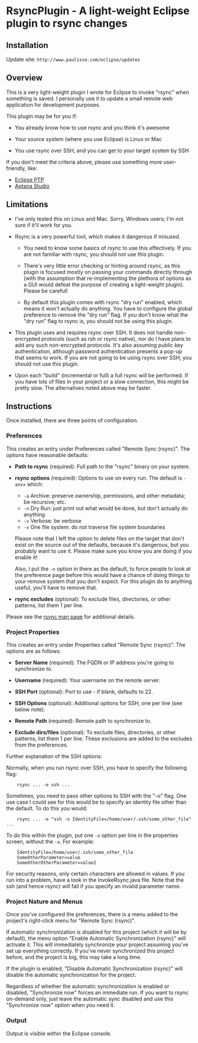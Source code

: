 # RsyncPlugin - A light-weight Eclipse plugin to rsync changes

## Installation

Update site: ```http://www.paulisse.com/eclipse/updates```

## Overview

This is a very light-weight plugin I wrote for Eclipse to invoke "rsync" when something is saved. I personally use
it to update a small remote web application for development purposes.

This plugin may be for you if:

* You already know how to use rsync and you think it's awesome

* Your source system (where you use Eclipse) is Linux or Mac

* You use rsync over SSH, and you can get to your target system by SSH

If you don't meet the criteria above, please use something more user-friendly, like:

* [Eclipse PTP](http://www.eclipse.org/ptp/)
* [Aptana Studio](http://www.aptana.com/)

## Limitations

* I've only tested this on Linux and Mac. Sorry, Windows users; I'm not sure if it'll work for you.

* Rsync is a very powerful tool, which makes it dangerous if misused.

    * You need to know some basics of rsync to use this effectively.  If you are not familiar with rsync, you
        should not use this plugin.

    * There's very little error checking or
        hinting around rsync, as this plugin is focused mostly on passing your commands directly through (with the
        assumption that re-implementing the plethora of options as a GUI would defeat the purpose of creating a
        light-weight plugin). Please be careful!

    * By default this plugin comes with rsync "dry run" enabled, which means it won't actually do anything.
        You have to configure the global preference to remove the "dry run" flag. If you don't know what the
        "dry run" flag to rsync is, you should not be using this plugin.

* This plugin uses and requires rsync over SSH. It does not handle non-encrypted protocols (such as rsh or
    rsync native), nor do I have plans to add any such non-encrypted protocols. It's also assuming public key
    authentication, although password authentication presents a pop-up that seems to work. If you are not
    going to be using rsync over SSH, you should not use this plugin.

* Upon each "build" (incremental or full) a full rsync will be performed. If you have lots of files in your project
    or a slow connection, this might be pretty slow. The alternatives noted above may be faster.

## Instructions

Once installed, there are three points of configuration.

### Preferences

This creates an entry under Preferences called "Remote Sync (rsync)". The options have reasonable defaults:

* **Path to rsync** (required): Full path to the "rsync" binary on your system.

* **rsync options** (required): Options to use on every run. The default is `-anvx` which:
    * `-a` Archive: preserve ownership, permissions, and other metadata; be recursive; etc.
    * `-n` Dry Run: just print out what would be done, but don't actually do anything
    * `-v` Verbose: be verbose
    * `-x` One file system: do not traverse file system boundaries

    Please note that I left the option to delete files on the target that don't exist on the source out of
    the defaults, because it's dangerous, but you probably want to use it. Please make sure you know you are
    doing if you enable it!

    Also, I put the `-n` option in there as the default, to force people to look at the preference page before
    this would have a chance of doing things to your remove system that you don't expect. For this plugin do
    to anything useful, you'll have to remove that.

* **rsync excludes** (optional): To exclude files, directories, or other patterns, list them 1 per line.

Please see the [rsync man page](https://download.samba.org/pub/rsync/rsync.html) for additional details.

### Project Properties

This creates an entry under Properties called "Remote Sync (rsync)". The options are as follows:

* **Server Name** (required): The FQDN or IP address you're going to synchronize to.

* **Username** (required): Your username on the remote server.

* **SSH Port** (optional): Port to use - if blank, defaults to 22.

* **SSH Options** (optional): Additional options for SSH, one per line (see below note).

* **Remote Path** (required): Remote path to synchronize to.

* **Exclude dirs/files** (optional): To exclude files, directories, or other patterns, list them 1 per line. These
    exclusions are added to the excludes from the preferences.

Further explanation of the SSH options:

Normally, when you run rsync over SSH, you have to specify the following flag:

        rsync ... -e ssh ...

Sometimes, you need to pass other options to SSH with the "-o" flag. One use case I could see for this would be to
specify an identity file other than the default. To do this you would:

        rsync ... -e "ssh -o IdentityFile=/home/user/.ssh/some_other_file" ...

To do this within the plugin, put one `-o` option per line in the properties screen, without the `-o`. For example:

        IdentityFile=/home/user/.ssh/some_other_file
        SomeOtherParameter=value
        SomeOtherOtherParameter=value2

For security reasons, only certain characters are allowed in values. If you run into a problem, have a look in the
InvokeRsync.java file. Note that the ssh (and hence rsync) will fail if you specify an invalid parameter name.

### Project Nature and Menus

Once you've configured the preferences, there is a menu added to the project's right-click menu for
"Remote Sync (rsync)".

If automatic synchronization is disabled for this project (which it will be by default), the menu option
"Enable Automatic Synchronization (rsync)" will activate it. This will immediately synchronize your project assuming
you've set up everything correctly. If you've never synchronized this project before, and the project is big,
this may take a long time.

If the plugin is enabled, "Disable Automatic Synchronization (rsync)" will disable the automatic synchronization
for the project.

Regardless of whether the automatic synchronization is enabled or disabled, "Synchronize now" forces an immediate run.
If you want to rsync on-demand only, just leave the automatic sync disabled and use this "Synchronize now" option
when you need it.

### Output

Output is visible within the Eclipse console.


